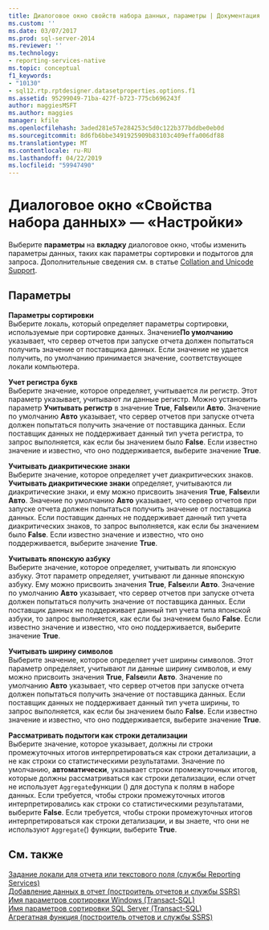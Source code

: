 ```yaml
---
title: Диалоговое окно свойств набора данных, параметры | Документация Майкрософт
ms.custom: ''
ms.date: 03/07/2017
ms.prod: sql-server-2014
ms.reviewer: ''
ms.technology:
- reporting-services-native
ms.topic: conceptual
f1_keywords:
- "10130"
- sql12.rtp.rptdesigner.datasetproperties.options.f1
ms.assetid: 95299049-71ba-427f-b723-775cb696243f
author: maggiesMSFT
ms.author: maggies
manager: kfile
ms.openlocfilehash: 3aded281e57e284253c5d0c122b377bddbe0eb0d
ms.sourcegitcommit: 8d6fb6bbe3491925909b83103c409effa006df88
ms.translationtype: MT
ms.contentlocale: ru-RU
ms.lasthandoff: 04/22/2019
ms.locfileid: "59947490"
---
```

# <a name="dataset-properties-dialog-box-options"></a>Диалоговое окно «Свойства набора данных» — «Настройки»
  Выберите **параметры** на **вкладку** диалоговое окно, чтобы изменить параметры данных, таких как параметры сортировки и подытогов для запроса. Дополнительные сведения см. в статье [Collation and Unicode Support](../relational-databases/collations/collation-and-unicode-support.md).  
  
## <a name="options"></a>Параметры  
 **Параметры сортировки**  
 Выберите локаль, который определяет параметры сортировки, используемые при сортировке данных. Значение**По умолчанию** указывает, что сервер отчетов при запуске отчета должен попытаться получить значение от поставщика данных. Если значение не удается получить, по умолчанию принимается значение, соответствующее локали компьютера.  
  
 **Учет регистра букв**  
 Выберите значение, которое определяет, учитывается ли регистр. Этот параметр указывает, учитывают ли данные регистр. Можно установить параметр **Учитывать регистр** в значение **True**, **False**или **Авто**. Значение по умолчанию **Авто** указывает, что сервер отчетов при запуске отчета должен попытаться получить значение от поставщика данных. Если поставщик данных не поддерживает данный тип учета регистра, то запрос выполняется, как если бы значением было **False**. Если известно значение и известно, что оно поддерживается, выберите значение **True**.  
  
 **Учитывать диакритические знаки**  
 Выберите значение, которое определяет учет диакритических знаков. **Учитывать диакритические знаки** определяет, учитываются ли диакритические знаки, и ему можно присвоить значения **True**, **False**или **Авто**. Значение по умолчанию **Авто** указывает, что сервер отчетов при запуске отчета должен попытаться получить значение от поставщика данных. Если поставщик данных не поддерживает данный тип учета диакритических знаков, то запрос выполняется, как если бы значением было **False**. Если известно значение и известно, что оно поддерживается, выберите значение **True**.  
  
 **Учитывать японскую азбуку**  
 Выберите значение, которое определяет, учитывать ли японскую азбуку. Этот параметр определяет, учитывают ли данные японскую азбуку. Ему можно присвоить значения **True**, **False**или **Авто**. Значение по умолчанию **Авто** указывает, что сервер отчетов при запуске отчета должен попытаться получить значение от поставщика данных. Если поставщик данных не поддерживает данный тип учета типа японской азбуки, то запрос выполняется, как если бы значением было **False**. Если известно значение и известно, что оно поддерживается, выберите значение **True**.  
  
 **Учитывать ширину символов**  
 Выберите значение, которое определяет учет ширины символов. Этот параметр определяет, учитывают ли данные ширину символов, и ему можно присвоить значения **True**, **False**или **Авто**. Значение по умолчанию **Авто** указывает, что сервер отчетов при запуске отчета должен попытаться получить значение от поставщика данных. Если поставщик данных не поддерживает данный тип учета ширины, то запрос выполняется, как если бы значением было **False**. Если известно значение и известно, что оно поддерживается, выберите значение **True**.  
  
 **Рассматривать подытоги как строки детализации**  
 Выберите значение, которое указывает, должны ли строки промежуточных итогов интерпретироваться как строки детализации, а не как строки со статистическими результатами. Значение по умолчанию, **автоматически**, указывает строки промежуточных итогов, которые должны рассматриваться как строки детализации, если отчет не использует `Aggregate`функции () для доступа к полям в наборе данных. Если требуется, чтобы строки промежуточных итогов интерпретировались как строки со статистическими результатами, выберите **False**. Если требуется, чтобы строки промежуточных итогов интерпретироваться как строки детализации, и вы знаете, что они не используют `Aggregate`() функции, выберите **True**.  
  
## <a name="see-also"></a>См. также  
 [Задание локали для отчета или текстового поля &#40;службы Reporting Services&#41;](report-design/set-the-locale-for-a-report-or-text-box-reporting-services.md)   
 [Добавление данных в отчет &#40;построитель отчетов и службы SSRS&#41;](report-data/report-datasets-ssrs.md)   
 [Имя параметров сортировки Windows (Transact-SQL)](/sql/t-sql/statements/windows-collation-name-transact-sql)   
 [Имя параметров сортировки SQL Server (Transact-SQL)](/sql/t-sql/statements/sql-server-collation-name-transact-sql)   
 [Агрегатная функция &#40;построитель отчетов и службы SSRS&#41;](report-design/report-builder-functions-aggregate-function.md)  
  
  
